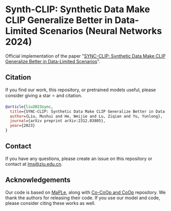 # Synth-CLIP: Synthetic Data Make CLIP Generalize Better in Data-Limited Scenarios (Neural Networks 2024)
Official implementation of the paper "[SYNC-CLIP: Synthetic Data Make CLIP Generalize Better in Data-Limited Scenarios](https://arxiv.org/abs/2312.03805)".


## Citation
If you find our work, this repository, or pretrained models useful, please consider giving a star :star: and citation.
```bibtex
@article{liu2023sync,
  title={SYNC-CLIP: Synthetic Data Make CLIP Generalize Better in Data-Limited Scenarios},
  author={Liu, Mushui and He, Weijie and Lu, Ziqian and Yu, Yunlong},
  journal={arXiv preprint arXiv:2312.03805},
  year={2023}
}
```

## Contact
If you have any questions, please create an issue on this repository or contact at lms@zju.edu.cn.


## Acknowledgements

Our code is based on [MaPLe](https://github.com/muzairkhattak/multimodal-prompt-learning), along with [Co-CoOp and CoOp](https://github.com/KaiyangZhou/CoOp) repository. We thank the authors for releasing their code. If you use our model and code, please consider citing these works as well.

